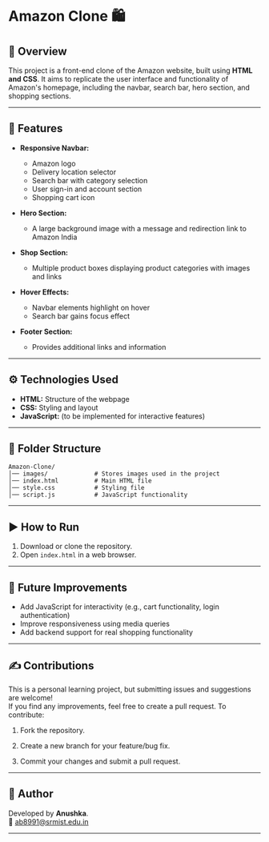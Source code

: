 # Amazon Clone 🛍

## 🛒 Overview

This project is a front-end clone of the Amazon website, built using **HTML and CSS**. It aims to replicate the user interface and functionality of Amazon's homepage, including the navbar, search bar, hero section, and shopping sections.

---

## 👠 Features

- **Responsive Navbar:**
  - Amazon logo
  - Delivery location selector
  - Search bar with category selection
  - User sign-in and account section
  - Shopping cart icon
    
- **Hero Section:**
  - A large background image with a message and redirection link to Amazon India
    
- **Shop Section:**
  - Multiple product boxes displaying product categories with images and links

- **Hover Effects:**
  - Navbar elements highlight on hover
  - Search bar gains focus effect

- **Footer Section:**
  - Provides additional links and information

---

## ⚙ Technologies Used

- **HTML:** Structure of the webpage
- **CSS:** Styling and layout
- **JavaScript:** (to be implemented for interactive features)

---

## 📂 Folder Structure

```
Amazon-Clone/
│── images/             # Stores images used in the project
│── index.html          # Main HTML file
│── style.css           # Styling file
│── script.js           # JavaScript functionality
```

---

## ▶ How to Run

1. Download or clone the repository.
2. Open `index.html` in a web browser.

---

## 🏬 Future Improvements

- Add JavaScript for interactivity (e.g., cart functionality, login authentication)
- Improve responsiveness using media queries
- Add backend support for real shopping functionality

---

## ✍ Contributions

This is a personal learning project, but submitting issues and suggestions are welcome! 
<br> If you find any improvements, feel free to create a pull request. To contribute:

1. Fork the repository.

2. Create a new branch for your feature/bug fix.

3. Commit your changes and submit a pull request.

---

## 📍 Author

Developed by **Anushka**. <br>
📧 [ab8991@srmist.edu.in](mailto:ab8991@srmist.edu.in)

---
